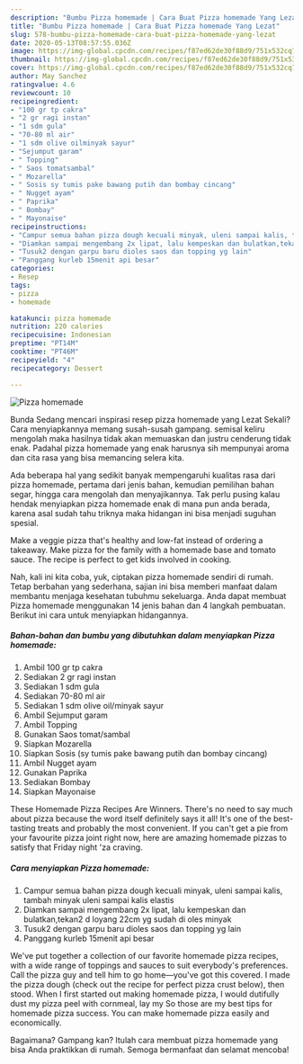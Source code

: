 ```yaml
---
description: "Bumbu Pizza homemade | Cara Buat Pizza homemade Yang Lezat"
title: "Bumbu Pizza homemade | Cara Buat Pizza homemade Yang Lezat"
slug: 578-bumbu-pizza-homemade-cara-buat-pizza-homemade-yang-lezat
date: 2020-05-13T08:57:55.036Z
image: https://img-global.cpcdn.com/recipes/f87ed62de30f88d9/751x532cq70/pizza-homemade-foto-resep-utama.jpg
thumbnail: https://img-global.cpcdn.com/recipes/f87ed62de30f88d9/751x532cq70/pizza-homemade-foto-resep-utama.jpg
cover: https://img-global.cpcdn.com/recipes/f87ed62de30f88d9/751x532cq70/pizza-homemade-foto-resep-utama.jpg
author: May Sanchez
ratingvalue: 4.6
reviewcount: 10
recipeingredient:
- "100 gr tp cakra"
- "2 gr ragi instan"
- "1 sdm gula"
- "70-80 ml air"
- "1 sdm olive oilminyak sayur"
- "Sejumput garam"
- " Topping"
- " Saos tomatsambal"
- " Mozarella"
- " Sosis sy tumis pake bawang putih dan bombay cincang"
- " Nugget ayam"
- " Paprika"
- " Bombay"
- " Mayonaise"
recipeinstructions:
- "Campur semua bahan pizza dough kecuali minyak, uleni sampai kalis, tambah minyak uleni sampai kalis elastis"
- "Diamkan sampai mengembang 2x lipat, lalu kempeskan dan bulatkan,tekan2 d loyang 22cm yg sudah di oles minyak"
- "Tusuk2 dengan garpu baru dioles saos dan topping yg lain"
- "Panggang kurleb 15menit api besar"
categories:
- Resep
tags:
- pizza
- homemade

katakunci: pizza homemade 
nutrition: 220 calories
recipecuisine: Indonesian
preptime: "PT14M"
cooktime: "PT46M"
recipeyield: "4"
recipecategory: Dessert

---
```



![Pizza homemade](https://img-global.cpcdn.com/recipes/f87ed62de30f88d9/751x532cq70/pizza-homemade-foto-resep-utama.jpg)

Bunda Sedang mencari inspirasi resep pizza homemade yang Lezat Sekali? Cara menyiapkannya memang susah-susah gampang. semisal keliru mengolah maka hasilnya tidak akan memuaskan dan justru cenderung tidak enak. Padahal pizza homemade yang enak harusnya sih mempunyai aroma dan cita rasa yang bisa memancing selera kita.

Ada beberapa hal yang sedikit banyak mempengaruhi kualitas rasa dari pizza homemade, pertama dari jenis bahan, kemudian pemilihan bahan segar, hingga cara mengolah dan menyajikannya. Tak perlu pusing kalau hendak menyiapkan pizza homemade enak di mana pun anda berada, karena asal sudah tahu triknya maka hidangan ini bisa menjadi suguhan spesial.

Make a veggie pizza that&#39;s healthy and low-fat instead of ordering a takeaway. Make pizza for the family with a homemade base and tomato sauce. The recipe is perfect to get kids involved in cooking.


Nah, kali ini kita coba, yuk, ciptakan pizza homemade sendiri di rumah. Tetap berbahan yang sederhana, sajian ini bisa memberi manfaat dalam membantu menjaga kesehatan tubuhmu sekeluarga. Anda dapat membuat Pizza homemade menggunakan 14 jenis bahan dan 4 langkah pembuatan. Berikut ini cara untuk menyiapkan hidangannya.

<!--inarticleads1-->

##### Bahan-bahan dan bumbu yang dibutuhkan dalam menyiapkan Pizza homemade:

1. Ambil 100 gr tp cakra
1. Sediakan 2 gr ragi instan
1. Sediakan 1 sdm gula
1. Sediakan 70-80 ml air
1. Sediakan 1 sdm olive oil/minyak sayur
1. Ambil Sejumput garam
1. Ambil  Topping
1. Gunakan  Saos tomat/sambal
1. Siapkan  Mozarella
1. Siapkan  Sosis (sy tumis pake bawang putih dan bombay cincang)
1. Ambil  Nugget ayam
1. Gunakan  Paprika
1. Sediakan  Bombay
1. Siapkan  Mayonaise


These Homemade Pizza Recipes Are Winners. There&#39;s no need to say much about pizza because the word itself definitely says it all! It&#39;s one of the best-tasting treats and probably the most convenient. If you can&#39;t get a pie from your favourite pizza joint right now, here are amazing homemade pizzas to satisfy that Friday night &#39;za craving. 

<!--inarticleads2-->

##### Cara menyiapkan Pizza homemade:

1. Campur semua bahan pizza dough kecuali minyak, uleni sampai kalis, tambah minyak uleni sampai kalis elastis
1. Diamkan sampai mengembang 2x lipat, lalu kempeskan dan bulatkan,tekan2 d loyang 22cm yg sudah di oles minyak
1. Tusuk2 dengan garpu baru dioles saos dan topping yg lain
1. Panggang kurleb 15menit api besar


We&#39;ve put together a collection of our favorite homemade pizza recipes, with a wide range of toppings and sauces to suit everybody&#39;s preferences. Call the pizza guy and tell him to go home—you&#39;ve got this covered. I made the pizza dough (check out the recipe for perfect pizza crust below), then stood. When I first started out making homemade pizza, I would dutifully dust my pizza peel with cornmeal, lay my So those are my best tips for homemade pizza success. You can make homemade pizza easily and economically. 

Bagaimana? Gampang kan? Itulah cara membuat pizza homemade yang bisa Anda praktikkan di rumah. Semoga bermanfaat dan selamat mencoba!
